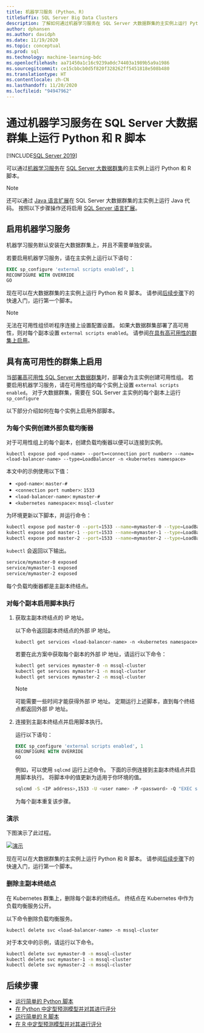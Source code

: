 ```yaml
---
title: 机器学习服务 (Python、R)
titleSuffix: SQL Server Big Data Clusters
description: 了解如何通过机器学习服务在 SQL Server 大数据群集的主实例上运行 Python 和 R 脚本。
author: dphansen
ms.author: davidph
ms.date: 11/19/2020
ms.topic: conceptual
ms.prod: sql
ms.technology: machine-learning-bdc
ms.openlocfilehash: aa71450a1c16c9239a0dc74403a1989b5a9a1986
ms.sourcegitcommit: ce15cbbcb0d5f820f328262ff5451818e508b480
ms.translationtype: HT
ms.contentlocale: zh-CN
ms.lasthandoff: 11/20/2020
ms.locfileid: "94947962"
---
```

# <a name="run-python-and-r-scripts-with-machine-learning-services-on-sql-server-big-data-clusters"></a>通过机器学习服务在 SQL Server 大数据群集上运行 Python 和 R 脚本

[!INCLUDE[SQL Server 2019](../includes/applies-to-version/sqlserver2019.md)]

可以通过[机器学习服务](../machine-learning/index.yml)在 [SQL Server 大数据群集](big-data-cluster-overview.md)的主实例上运行 Python 和 R 脚本。

> [!NOTE]
> 还可以通过 [Java 语言扩展](../language-extensions/java-overview.md)在 SQL Server 大数据群集的主实例上运行 Java 代码。 按照以下步骤操作还将启用 [SQL Server 语言扩展](../language-extensions/language-extensions-overview.md)。

## <a name="enable-machine-learning-services"></a>启用机器学习服务

机器学习服务默认安装在大数据群集上，并且不需要单独安装。

若要启用机器学习服务，请在主实例上运行以下语句：

```sql
EXEC sp_configure 'external scripts enabled', 1
RECONFIGURE WITH OVERRIDE
GO
```

现在可以在大数据群集的主实例上运行 Python 和 R 脚本。 请参阅[后续步骤](#next-steps)下的快速入门，运行第一个脚本。

>[!NOTE]
>无法在可用性组侦听程序连接上设置配置设置。 如果大数据群集部署了高可用性，则对每个副本设置 `external scripts enabled`。 请参阅[在具有高可用性的群集上启用](#enable-on-cluster-with-high-availability)。

## <a name="enable-on-cluster-with-high-availability"></a>具有高可用性的群集上启用

当[部署高可用性 SQL Server 大数据群集](deployment-high-availability.md)时，部署会为主实例创建可用性组。 若要启用机器学习服务，请在可用性组的每个实例上设置 `external scripts enabled`。 对于大数据群集，需要在 SQL Server 主实例的每个副本上运行 `sp_configure`

以下部分介绍如何在每个实例上启用外部脚本。

### <a name="create-an-external-load-balancer-for-each-instance"></a>为每个实例创建外部负载均衡器

对于可用性组上的每个副本，创建负载均衡器以便可以连接到实例。 

`kubectl expose pod <pod-name> --port=<connection port number> --name=<load-balancer-name> --type=LoadBalancer -n <kubernetes namespace>`

本文中的示例使用以下值：

- `<pod-name>`: `master-#`
- `<connection port number>`: `1533`
- `<load-balancer-name>`: `mymaster-#`
- `<kubernetes namespace>`: `mssql-cluster`

为环境更新以下脚本，并运行命令：

```bash
kubectl expose pod master-0 --port=1533 --name=mymaster-0 --type=LoadBalancer -n mssql-cluster 
kubectl expose pod master-1 --port=1533 --name=mymaster-1 --type=LoadBalancer -n mssql-cluster
kubectl expose pod master-2 --port=1533 --name=mymaster-2 --type=LoadBalancer -n mssql-cluster 
```

`kubectl` 会返回以下输出。

```bash
service/mymaster-0 exposed
service/mymaster-1 exposed
service/mymaster-2 exposed
```

每个负载均衡器都是主副本终结点。

### <a name="enable-script-execution-on-each-replica"></a>对每个副本启用脚本执行

1. 获取主副本终结点的 IP 地址。

   以下命令返回副本终结点的外部 IP 地址。 

   `kubectl get services <load-balancer-name> -n <kubernetes namespace>`

   若要在此方案中获取每个副本的外部 IP 地址，请运行以下命令：

   ```bash
   kubectl get services mymaster-0 -n mssql-cluster
   kubectl get services mymaster-1 -n mssql-cluster
   kubectl get services mymaster-2 -n mssql-cluster
   ```

   >[!NOTE]
   > 可能需要一些时间才能获得外部 IP 地址。 定期运行上述脚本，直到每个终结点都返回外部 IP 地址。

1. 连接到主副本终结点并启用脚本执行。

    运行以下语句：

    ```sql
    EXEC sp_configure 'external scripts enabled', 1
    RECONFIGURE WITH OVERRIDE
    GO
    ```

   例如，可以使用 `sqlcmd` 运行上述命令。 下面的示例连接到主副本终结点并启用脚本执行。 将脚本中的值更新为适用于你环境的值。

   ```bash
   sqlcmd -S <IP address>,1533 -U <user name> -P <password> -Q "EXEC sp_configure 'external scripts enabled', 1; RECONFIGURE WITH OVERRIDE;"
   ```

   为每个副本重复该步骤。

### <a name="demonstration"></a>演示

下图演示了此过程。

[![演示](media/machine-learning-services/example-kube-enable-scripts.png "演示 Kubernetes 上的启用功能")](media/machine-learning-services/example-kube-enable-scripts.png#lightbox)

现在可以在大数据群集的主实例上运行 Python 和 R 脚本。 请参阅[后续步骤](#next-steps)下的快速入门，运行第一个脚本。

### <a name="delete-the-master-replica-endpoints"></a>删除主副本终结点

在 Kubernetes 群集上，删除每个副本的终结点。 终结点在 Kubernetes 中作为负载均衡服务公开。

以下命令删除负载均衡服务。

`kubectl delete svc <load-balancer-name> -n mssql-cluster`

对于本文中的示例，请运行以下命令。

```bash
kubectl delete svc mymaster-0 -n mssql-cluster
kubectl delete svc mymaster-1 -n mssql-cluster
kubectl delete svc mymaster-2 -n mssql-cluster
```

## <a name="next-steps"></a>后续步骤

+ [运行简单的 Python 脚本](../machine-learning/tutorials/quickstart-python-create-script.md?toc=/sql/toc.json)
+ [在 Python 中定型预测模型并对其进行评分](../machine-learning/tutorials/quickstart-python-train-score-model.md?toc=/sql/toc.json)
+ [运行简单的 R 脚本](../machine-learning/tutorials/quickstart-r-create-script.md?toc=/sql/toc.json)
+ [在 R 中定型预测模型并对其进行评分](../machine-learning/tutorials/quickstart-r-train-score-model.md?toc=/sql/toc.json)
